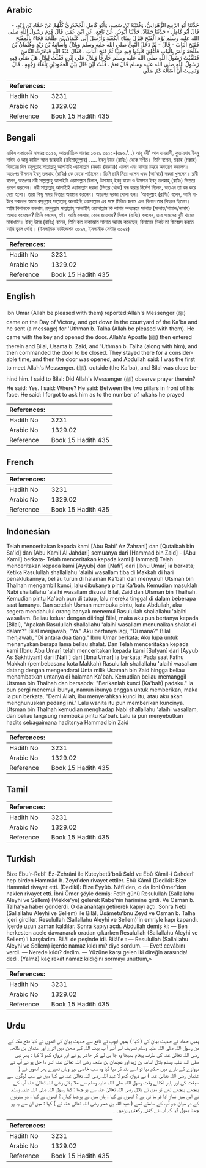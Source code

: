 ## Arabic


<div dir="rtl" lang="ar" style={{fontSize:'larger',backgroundColor:'#f8f9fa',padding:20}}>
حَدَّثَنَا أَبُو الرَّبِيعِ الزَّهْرَانِيُّ، وَقُتَيْبَةُ بْنُ سَعِيدٍ، وَأَبُو كَامِلٍ الْجَحْدَرِيُّ كُلُّهُمْ عَنْ حَمَّادِ بْنِ زَيْدٍ، - قَالَ أَبُو كَامِلٍ - حَدَّثَنَا حَمَّادٌ، حَدَّثَنَا أَيُّوبُ، عَنْ نَافِعٍ، عَنِ ابْنِ عُمَرَ، قَالَ قَدِمَ رَسُولُ اللَّهِ صلى الله عليه وسلم يَوْمَ الْفَتْحِ فَنَزَلَ بِفِنَاءِ الْكَعْبَةِ وَأَرْسَلَ إِلَى عُثْمَانَ بْنِ طَلْحَةَ فَجَاءَ بِالْمِفْتَحِ فَفَتَحَ الْبَابَ - قَالَ - ثُمَّ دَخَلَ النَّبِيُّ صلى الله عليه وسلم وَبِلاَلٌ وَأُسَامَةُ بْنُ زَيْدٍ وَعُثْمَانُ بْنُ طَلْحَةَ وَأَمَرَ بِالْبَابِ فَأُغْلِقَ فَلَبِثُوا فِيهِ مَلِيًّا ثُمَّ فَتَحَ الْبَابَ ‏.‏ فَقَالَ عَبْدُ اللَّهِ فَبَادَرْتُ النَّاسَ فَتَلَقَّيْتُ رَسُولَ اللَّهِ صلى الله عليه وسلم خَارِجًا وَبِلاَلٌ عَلَى إِثْرِهِ فَقُلْتُ لِبِلاَلٍ هَلْ صَلَّى فِيهِ رَسُولُ اللَّهِ صلى الله عليه وسلم قَالَ نَعَمْ ‏.‏ قُلْتُ أَيْنَ قَالَ بَيْنَ الْعَمُودَيْنِ تِلْقَاءَ وَجْهِهِ ‏.‏ قَالَ وَنَسِيتُ أَنْ أَسْأَلَهُ كَمْ صَلَّى
</div>
<div style={{backgroundColor:'#f8f9fa',padding:20, marginBottom: 10}}><table> <thead> <tr> <th>References:</th> <th></th> </tr> </thead> <tbody><tr><td>Hadith No</td><td>3231</td></tr><tr><td>Arabic No</td><td>1329.02</td></tr><tr><td>Reference</td><td>Book 15 Hadith 435</td></tr></tbody></table></div>

## Bengali


<div dir="ltr" lang="bn" style={{fontSize:'larger',backgroundColor:'#f8f9fa',padding:20}}>
হাদিস একাডেমি নাম্বারঃ ৩১২২, আন্তর্জাতিক নাম্বারঃ ১৩২৯ ৩১২২-(৩৮৯/...) আবূ রবী' আয যাহরানী, কুতায়বাহ ইবনু সাঈদ ও আবূ কামিল আল জাহদারী (রহিমাহুমুল্লাহ) ..... ইবনু উমর (রাযিঃ) থেকে বর্ণিত। তিনি বলেন, মক্কাহ (মক্কাহ) বিজয়ের দিন রসূলুল্লাহ সাল্লাল্লাহু আলাইহি ওয়াসাল্লাম (মক্কায় (মক্কায়)) এলেন এবং কাবার চত্বরে অবতরণ করলেন। অতঃপর উসমান ইবনু তলহাহ (রাযিঃ) কে ডেকে পাঠালেন। তিনি চাবি নিয়ে এলেন এবং (কা'বার) দরজা খুললেন। রাবী বলেন, অতঃপর নবী সাল্লাল্লাহু আলাইহি ওয়াসাল্লাম বিলাল, উসামাহ্ ইবনু যায়দ ও উসমান ইবনু তলহাহ্ (রাযিঃ) ভিতরে প্রবেশ করলেন। নবী সাল্লাল্লাহু আলাইহি ওয়াসাল্লাম দরজা (ভিতর থেকে) বন্ধ করার নির্দেশ দিলেন, অতএব তা বন্ধ করে দেয়া হলো। তারা কিছু সময় ভিতরে অবস্থান করলেন। অতঃপর দরজা খোলা হল। ‘আবদুল্লাহ (রাযিঃ) বলেন, আমি বাইরে সকলের আগে রসূলুল্লাহ সাল্লাল্লাহু আলাইহি ওয়াসাল্লাম এর সঙ্গে মিলিত হলাম এবং বিলাল তার পিছনে ছিলেন। আমি বিলালকে বললাম, রসূলুল্লাহ সাল্লাল্লাহু আলাইহি ওয়াসাল্লাম কি কাবার অভ্যন্তরে সালাত (সালাত/নামাজ/নামায) আদায় করেছেন? তিনি বললেন, হ্যাঁ। আমি বললাম, কোন জায়গায়? বিলাল (রাযিঃ) বললেন, তার সামনের দুটি থামের মাঝখানে। ইবনু উমর (রাযিঃ) বলেন, তিনি কত রাকাআত সালাত আদায় করেছেন, বিলালের নিকট তা জিজ্ঞেস করতে আমি ভুলে গেছি। (ইসলামিক ফাউন্ডেশন ৩০৯৭, ইসলামীক সেন্টার ৩০৯৪)
</div>
<div style={{backgroundColor:'#f8f9fa',padding:20, marginBottom: 10}}><table> <thead> <tr> <th>References:</th> <th></th> </tr> </thead> <tbody><tr><td>Hadith No</td><td>3231</td></tr><tr><td>Arabic No</td><td>1329.02</td></tr><tr><td>Reference</td><td>Book 15 Hadith 435</td></tr></tbody></table></div>

## English


<div dir="ltr" lang="en" style={{fontSize:'larger',backgroundColor:'#f8f9fa',padding:20}}>
Ibn Umar (Allah be pleased with them) reported:Allah's Messenger (ﷺ) came on the Day of Victory, and got down in the courtyard of the Ka'ba and he sent (a message) for 'Uthman b. Talha (Allah be pleased with them). He came with the key and opened the door. Allah's Apostle (ﷺ) then entered therein and Bilal, Usama b. Zaid, and 'Uthman b. Talha (along with him), and then commanded the door to be closed. They stayed there for a considerable time, and then the door was opened, and Abdullah said: I was the first to meet Allah's Messenger. (ﷺ). outside (the Ka'ba), and Bilal was close behind him. I said to Bilal: Did Allah's Messenger (ﷺ) observe prayer therein? He said: Yes. I said: Where? He said: Between the two pillars in front of his face. He said: I forgot to ask him as to the number of rakahs he prayed
</div>
<div style={{backgroundColor:'#f8f9fa',padding:20, marginBottom: 10}}><table> <thead> <tr> <th>References:</th> <th></th> </tr> </thead> <tbody><tr><td>Hadith No</td><td>3231</td></tr><tr><td>Arabic No</td><td>1329.02</td></tr><tr><td>Reference</td><td>Book 15 Hadith 435</td></tr></tbody></table></div>

## French


<div dir="ltr" lang="fr" style={{fontSize:'larger',backgroundColor:'#f8f9fa',padding:20}}>

</div>
<div style={{backgroundColor:'#f8f9fa',padding:20, marginBottom: 10}}><table> <thead> <tr> <th>References:</th> <th></th> </tr> </thead> <tbody><tr><td>Hadith No</td><td>3231</td></tr><tr><td>Arabic No</td><td>1329.02</td></tr><tr><td>Reference</td><td>Book 15 Hadith 435</td></tr></tbody></table></div>

## Indonesian


<div dir="ltr" lang="id" style={{fontSize:'larger',backgroundColor:'#f8f9fa',padding:20}}>
Telah menceritakan kepada kami [Abu Rabi' Az Zahrani] dan [Qutaibah bin Sa'id] dan [Abu Kamil Al Jahdari] semuanya dari [Hammad bin Zaid] - [Abu Kamil] berkata- Telah menceritakan kepada kami [Hammad] Telah menceritakan kepada kami [Ayyub] dari [Nafi'] dari [Ibnu Umar] ia berkata; Ketika Rasulullah shallallahu 'alaihi wasallam tiba di Makkah di hari penaklukannya, beliau turun di halaman Ka'bah dan menyuruh Utsman bin Thalhah mengambil kunci, lalu dibukanya pintu Ka'bah. Kemudian masuklah Nabi shallallahu 'alaihi wasallam disusul Bilal, Zaid dan Utsman bin Thalhah. Kemudian pintu Ka'bah pun di tutup, lalu mereka tinggal di dalam beberapa saat lamanya. Dan setelah Usman membuka pintu, kata Abdullah, aku segera mendahului orang banyak menemui Rasulullah shallallahu 'alaihi wasallam. Beliau keluar dengan diiringi Bilal, maka aku pun bertanya kepada [Bilal], "Apakah Rasulullah shallallahu 'alaihi wasallam menunaikan shalat di dalam?" Bilal menjawab, "Ya." Aku bertanya lagi, "Di mana?" Bilal menjawab, "Di antara dua tiang." Ibnu Umar berkata; Aku lupa untuk menanyakan berapa lama beliau shalat. Dan Telah menceritakan kepada kami [Ibnu Abu Umar] telah menceritakan kepada kami [Sufyan] dari [Ayyub As Sakhtiyani] dari [Nafi'] dari [Ibnu Umar] ia berkata; Pada saat Fathu Makkah (pembebasana kota Makkah) Rasulullah shallallahu 'alaihi wasallam datang dengan mengendarai Unta milik Usamah bin Zaid hingga beliau menambatkan untanya di halaman Ka'bah. Kemudian beliau memanggil Utsman bin Thalhah dan bersabda: "Berikanlah kunci (Ka'bah) padaku." Ia pun pergi menemui ibunya, namun ibunya enggan untuk memberikan, maka ia pun berkata, "Demi Allah, ibu menyerahkan kunci itu, atau aku akan menghunuskan pedang ini." Lalu wanita itu pun memberikan kuncinya. Utsman bin Thalhah kemudian menghadap Nabi shallallahu 'alaihi wasallam, dan beliau langsung membuka pintu Ka'bah. Lalu ia pun menyebutkan hadits sebagaimana haditsnya Hammad bin Zaid
</div>
<div style={{backgroundColor:'#f8f9fa',padding:20, marginBottom: 10}}><table> <thead> <tr> <th>References:</th> <th></th> </tr> </thead> <tbody><tr><td>Hadith No</td><td>3231</td></tr><tr><td>Arabic No</td><td>1329.02</td></tr><tr><td>Reference</td><td>Book 15 Hadith 435</td></tr></tbody></table></div>

## Tamil


<div dir="ltr" lang="ta" style={{fontSize:'larger',backgroundColor:'#f8f9fa',padding:20}}>

</div>
<div style={{backgroundColor:'#f8f9fa',padding:20, marginBottom: 10}}><table> <thead> <tr> <th>References:</th> <th></th> </tr> </thead> <tbody><tr><td>Hadith No</td><td>3231</td></tr><tr><td>Arabic No</td><td>1329.02</td></tr><tr><td>Reference</td><td>Book 15 Hadith 435</td></tr></tbody></table></div>

## Turkish


<div dir="ltr" lang="tr" style={{fontSize:'larger',backgroundColor:'#f8f9fa',padding:20}}>
Bize Ebu'r-Rebî' Ez-Zehrânî ile Kuteybetü'bnü Saîd ve Ebû Kâmil-i Cahderî hep birden Hammâd b. Zeyd'den rivayet ettiler. Ebû Kâmil (Dediki): Bize Hammâd rivayet etti. (Dediki): Bize Eyyûb. Nâfi'den, o da İbni Ömer'den naklen rivayet etti. İbni Ömer şöyle demiş: Fetih günü Resulullah (Sallallahu Aleyhi ve Sellem) (Mekke'ye) gelerek Kabe'nin harîmine girdi. Ve Osman b. Talha'ya haber gönderdi. O da anahtarı getirerek kapıyı açtı. Sonra Nebi (Sallallahu Aleyhi ve Sellem) ile Bilâl, Üsâmetu'bnu Zeyd ve Osman b. Talha içeri girdiler. Resulullah (Sallallahu Aleyhi ve Sellem)'in emriyle kapı kapandı. İçerde uzun zaman kaldılar. Sonra kapıyı açdı. Abdullah demiş ki: — Ben herkesten acele davranarak oradan çıkarken Resulullah (Sallallahu Aleyhi ve Sellem)'i karşıladım. Bilâl de peşinde idi. Bilâl'e : — Resulullah (Sallallahu Aleyhi ve Sellem) içerde namaz kıldı mı? diye sordum. — Evet! cevâbını verdi. — Nerede kıldı? dedim. — Yüzüne karşı gelen iki direğin arasında! dedi. (Yalmz) kaç rekât namaz kıldığını sormayı unuttum,»
</div>
<div style={{backgroundColor:'#f8f9fa',padding:20, marginBottom: 10}}><table> <thead> <tr> <th>References:</th> <th></th> </tr> </thead> <tbody><tr><td>Hadith No</td><td>3231</td></tr><tr><td>Arabic No</td><td>1329.02</td></tr><tr><td>Reference</td><td>Book 15 Hadith 435</td></tr></tbody></table></div>

## Urdu


<div dir="rtl" lang="ur" style={{fontSize:'larger',backgroundColor:'#f8f9fa',padding:20}}>
ہمیں حماد نے حدیث بیان کی ( کہا ) ہمیں ایوب نے نافع سے حدیث بیان کی انھوں نے کہا فتح مکہ کے دن رسول اللہ صلی اللہ علیہ وسلم تشریف لے آئے آ پ بیت اللہ کے صحن میں اترے اور عثمان بن طلحہ رضی اللہ تعالیٰ عنہ کی طرف پیغام بھیجا وہ چا بی لے کر حاضر ہو ئے اور دروازہ کھو لا کہا : پھر نبی صلی اللہ علیہ وسلم بلال اسامہ بن زید اور عچمان بن طلحہ رضی اللہ تعالیٰ عنہ اندر دا خل ہو ئے آپ نے دروازے کے بارے میں حکم دیا تو اسے بند کر دیا گیا وہ سب خاصی دیر وہاں ٹھہرے پھر انھوں نے ( عثمان رضی اللہ تعالیٰ عنہ ) نے دروازہ کھو لا عبد اللہ رضی اللہ تعالیٰ عنہ نے کہا میں نے سب لوگوں سے سبقت کی اور باہر نکلتے وقت رسول اللہ صلی اللہ علیہ وسلم سے ملا بلال رضی اللہ تعالیٰ عنہ آپ کے پیچھے پیچھے تھے تو میں نے بلال رضی اللہ تعالیٰ عنہ سے پو چھا : کیا رسول اللہ صلی اللہ علیہ وسلم نے اس میں نماز ادا فر ما ئی ہے ؟ انھوں نے کہا : ہاں میں نے پوچھا کہاں ؟ انھوں نے کہا : دو ستونوں کے در میان جو آپ کے سامنے تھے ( عبد اللہ بن عمر رضی اللہ تعالیٰ عنہ نے ) کہا : میں ان سے یہ پو چھنا بھول گیا کہ آپ نے کتنی رکعتیں پڑھیں ۔
</div>
<div style={{backgroundColor:'#f8f9fa',padding:20, marginBottom: 10}}><table> <thead> <tr> <th>References:</th> <th></th> </tr> </thead> <tbody><tr><td>Hadith No</td><td>3231</td></tr><tr><td>Arabic No</td><td>1329.02</td></tr><tr><td>Reference</td><td>Book 15 Hadith 435</td></tr></tbody></table></div>
